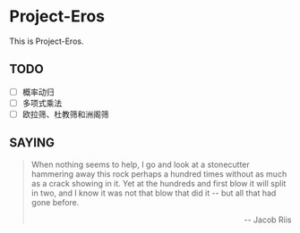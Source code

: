 Project-Eros
===

This is Project-Eros.

TODO
---

- [ ] 概率动归
- [ ] 多项式乘法
- [ ] 欧拉筛、杜教筛和洲阁筛

SAYING
---

> When nothing seems to help, I go and look at a stonecutter hammering away this rock perhaps a hundred times without as much as a crack showing in it. Yet at the hundreds and first blow it will split in two, and I know it was not that blow that did it -- but all that had gone before.
> <p align="right"> -- Jacob Riis</p>